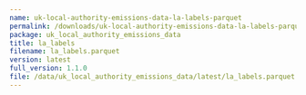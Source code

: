 ```yaml
---
name: uk-local-authority-emissions-data-la-labels-parquet
permalink: /downloads/uk-local-authority-emissions-data-la-labels-parquet/latest
package: uk_local_authority_emissions_data
title: la_labels
filename: la_labels.parquet
version: latest
full_version: 1.1.0
file: /data/uk_local_authority_emissions_data/latest/la_labels.parquet
---
```

